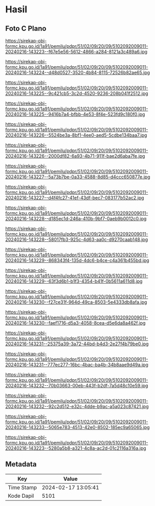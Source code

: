 # Hasil

## Foto C Plano

https://sirekap-obj-formc.kpu.go.id/1a91/pemilu/pdpr/51/02/09/20/09/5102092009011-20240216-143223--f67e5e56-5612-4866-a284-8121a3c489a6.jpg

https://sirekap-obj-formc.kpu.go.id/1a91/pemilu/pdpr/51/02/09/20/09/5102092009011-20240216-143224--d48d0527-3520-4b84-8115-72526b82ae65.jpg

https://sirekap-obj-formc.kpu.go.id/1a91/pemilu/pdpr/51/02/09/20/09/5102092009011-20240216-143225--9c421cb5-3c2d-4520-9236-208b041f2512.jpg

https://sirekap-obj-formc.kpu.go.id/1a91/pemilu/pdpr/51/02/09/20/09/5102092009011-20240216-143225--9416b7a4-bfbb-4e53-8f4e-523fd9c180f0.jpg

https://sirekap-obj-formc.kpu.go.id/1a91/pemilu/pdpr/51/02/09/20/09/5102092009011-20240216-143226--5524be3a-8bf1-4ee0-aed5-5cdbe134baa7.jpg

https://sirekap-obj-formc.kpu.go.id/1a91/pemilu/pdpr/51/02/09/20/09/5102092009011-20240216-143226--2000df82-6a93-4b71-911f-bae2d6aba7fe.jpg

https://sirekap-obj-formc.kpu.go.id/1a91/pemilu/pdpr/51/02/09/20/09/5102092009011-20240216-143227--5a73b7be-0a33-4588-8d85-d4ccc650877e.jpg

https://sirekap-obj-formc.kpu.go.id/1a91/pemilu/pdpr/51/02/09/20/09/5102092009011-20240216-143227--d4f4fc27-41ef-43df-bec7-083177b52ac2.jpg

https://sirekap-obj-formc.kpu.go.id/1a91/pemilu/pdpr/51/02/09/20/09/5102092009011-20240216-143228--d185ec1d-246a-410b-9bf7-0aeb9b0012c0.jpg

https://sirekap-obj-formc.kpu.go.id/1a91/pemilu/pdpr/51/02/09/20/09/5102092009011-20240216-143228--58017fb3-925c-4d63-aa0c-d9270caab148.jpg

https://sirekap-obj-formc.kpu.go.id/1a91/pemilu/pdpr/51/02/09/20/09/5102092009011-20240216-143229--868343f4-135d-4dc6-b4ce-c4a361b455bd.jpg

https://sirekap-obj-formc.kpu.go.id/1a91/pemilu/pdpr/51/02/09/20/09/5102092009011-20240216-143229--63f3d6b1-b1f3-4354-b41f-0b5611a611d8.jpg

https://sirekap-obj-formc.kpu.go.id/1a91/pemilu/pdpr/51/02/09/20/09/5102092009011-20240216-143230--f27ce31f-964d-49ca-8503-5e4333db8afa.jpg

https://sirekap-obj-formc.kpu.go.id/1a91/pemilu/pdpr/51/02/09/20/09/5102092009011-20240216-143230--faef1716-d5a3-4058-8cea-d5e6da8a462f.jpg

https://sirekap-obj-formc.kpu.go.id/1a91/pemilu/pdpr/51/02/09/20/09/5102092009011-20240216-143231--25375a39-3a72-44bd-b4d3-2e27f4b79be0.jpg

https://sirekap-obj-formc.kpu.go.id/1a91/pemilu/pdpr/51/02/09/20/09/5102092009011-20240216-143231--777ec277-16bc-4bac-ba4b-34b8aae9d49a.jpg

https://sirekap-obj-formc.kpu.go.id/1a91/pemilu/pdpr/51/02/09/20/09/5102092009011-20240216-143232--70b03663-00eb-443f-b2df-7a5d48c10e59.jpg

https://sirekap-obj-formc.kpu.go.id/1a91/pemilu/pdpr/51/02/09/20/09/5102092009011-20240216-143232--92c2d512-e32c-4dde-b9ac-a5a023c87421.jpg

https://sirekap-obj-formc.kpu.go.id/1a91/pemilu/pdpr/51/02/09/20/09/5102092009011-20240216-143233--5065e783-4513-42e0-8502-185ec9a65065.jpg

https://sirekap-obj-formc.kpu.go.id/1a91/pemilu/pdpr/51/02/09/20/09/5102092009011-20240216-143223--5280a5b8-a321-4c8a-ac2d-01c2116a316a.jpg


## Metadata

| Key        | Value               |
| ---------- | ------------------- |
| Time Stamp | 2024-02-17 13:05:41 |
| Kode Dapil | 5101                |



